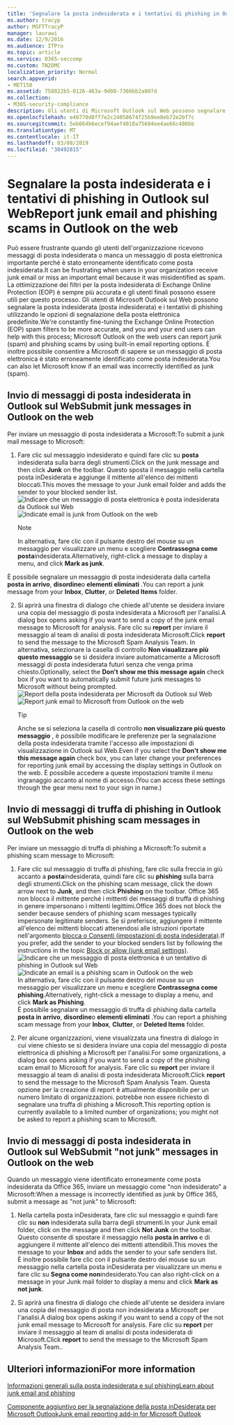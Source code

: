 ```yaml
---
title: 'Segnalare la posta indesiderata e i tentativi di phishing in Outlook sul Web '
ms.author: tracyp
author: MSFTTracyP
manager: laurawi
ms.date: 12/9/2016
ms.audience: ITPro
ms.topic: article
ms.service: O365-seccomp
ms.custom: TN2DMC
localization_priority: Normal
search.appverid:
- MET150
ms.assetid: 758822b5-0126-463a-9d08-7366bb2a807d
ms.collection:
- M365-security-compliance
description: Gli utenti di Microsoft Outlook sul Web possono segnalare la posta indesiderata (posta indesiderata) e i tentativi di phishing utilizzando le opzioni di segnalazione della posta elettronica predefinite. È inoltre possibile consentire a Microsoft di sapere se un messaggio di posta elettronica è stato erroneamente identificato come posta indesiderata.
ms.openlocfilehash: e40770d8ff7e2c24058674f25b9ee8eb72e2bf7c
ms.sourcegitcommit: 5eb664b6ecef94aef4018a75684ee4ae66c486bb
ms.translationtype: MT
ms.contentlocale: it-IT
ms.lasthandoff: 03/08/2019
ms.locfileid: "30492815"
---
```

# <a name="report-junk-email-and-phishing-scams-in-outlook-on-the-web"></a><span data-ttu-id="c1fa4-104">Segnalare la posta indesiderata e i tentativi di phishing in Outlook sul Web</span><span class="sxs-lookup"><span data-stu-id="c1fa4-104">Report junk email and phishing scams in Outlook on the web</span></span> 

<span data-ttu-id="c1fa4-105">Può essere frustrante quando gli utenti dell'organizzazione ricevono messaggi di posta indesiderata o manca un messaggio di posta elettronica importante perché è stato erroneamente identificato come posta indesiderata.</span><span class="sxs-lookup"><span data-stu-id="c1fa4-105">It can be frustrating when users in your organization receive junk email or miss an important email because it was misidentified as spam.</span></span> <span data-ttu-id="c1fa4-106">La ottimizzazione dei filtri per la posta indesiderata di Exchange Online Protection (EOP) è sempre più accurata e gli utenti finali possono essere utili per questo processo. Gli utenti di Microsoft Outlook sul Web possono segnalare la posta indesiderata (posta indesiderata) e i tentativi di phishing utilizzando le opzioni di segnalazione della posta elettronica predefinite.</span><span class="sxs-lookup"><span data-stu-id="c1fa4-106">We're constantly fine-tuning the Exchange Online Protection (EOP) spam filters to be more accurate, and you and your end users can help with this process; Microsoft Outlook on the web users can report junk (spam) and phishing scams by using built-in email reporting options.</span></span> <span data-ttu-id="c1fa4-107">È inoltre possibile consentire a Microsoft di sapere se un messaggio di posta elettronica è stato erroneamente identificato come posta indesiderata.</span><span class="sxs-lookup"><span data-stu-id="c1fa4-107">You can also let Microsoft know if an email was incorrectly identified as junk (spam).</span></span>
  
## <a name="submit-junk-messages-in-outlook-on-the-web"></a><span data-ttu-id="c1fa4-108">Invio di messaggi di posta indesiderata in Outlook sul Web</span><span class="sxs-lookup"><span data-stu-id="c1fa4-108">Submit junk messages in Outlook on the web</span></span>

<span data-ttu-id="c1fa4-109">Per inviare un messaggio di posta indesiderata a Microsoft:</span><span class="sxs-lookup"><span data-stu-id="c1fa4-109">To submit a junk mail message to Microsoft:</span></span>
  
1. <span data-ttu-id="c1fa4-110">Fare clic sul messaggio indesiderato e quindi fare clic su **posta** indesiderata sulla barra degli strumenti.</span><span class="sxs-lookup"><span data-stu-id="c1fa4-110">Click on the junk message and then click **Junk** on the toolbar.</span></span> <span data-ttu-id="c1fa4-111">Questo sposta il messaggio nella cartella posta inDesiderata e aggiunge il mittente all'elenco dei mittenti bloccati.</span><span class="sxs-lookup"><span data-stu-id="c1fa4-111">This moves the message to your Junk email folder and adds the sender to your blocked sender list.</span></span> 
    <span data-ttu-id="c1fa4-112">![Indicare che un messaggio di posta elettronica è posta indesiderata da Outlook sul Web](media/a10ae792-aab6-4374-a041-6c3f732eb2e3.png)</span><span class="sxs-lookup"><span data-stu-id="c1fa4-112">![Indicate email is junk from Outlook on the web](media/a10ae792-aab6-4374-a041-6c3f732eb2e3.png)</span></span>
  
    > [!NOTE]
    > <span data-ttu-id="c1fa4-113">In alternativa, fare clic con il pulsante destro del mouse su un messaggio per visualizzare un menu e scegliere **Contrassegna come posta**indesiderata.</span><span class="sxs-lookup"><span data-stu-id="c1fa4-113">Alternatively, right-click a message to display a menu, and click **Mark as junk**.</span></span> 
  
<span data-ttu-id="c1fa4-114">È possibile segnalare un messaggio di posta indesiderata dalla cartella **posta in arrivo**, **disordine**o **elementi eliminati** .</span><span class="sxs-lookup"><span data-stu-id="c1fa4-114">You can report a junk message from your **Inbox**, **Clutter**, or **Deleted Items** folder.</span></span> 
  
2. <span data-ttu-id="c1fa4-115">Si aprirà una finestra di dialogo che chiede all'utente se desidera inviare una copia del messaggio di posta indesiderata a Microsoft per l'analisi.</span><span class="sxs-lookup"><span data-stu-id="c1fa4-115">A dialog box opens asking if you want to send a copy of the junk email message to Microsoft for analysis.</span></span> <span data-ttu-id="c1fa4-116">Fare clic su **report** per inviare il messaggio al team di analisi di posta indesiderata Microsoft.</span><span class="sxs-lookup"><span data-stu-id="c1fa4-116">Click **report** to send the message to the Microsoft Spam Analysis Team.</span></span> <span data-ttu-id="c1fa4-117">In alternativa, selezionare la casella di controllo **Non visualizzare più questo messaggio** se si desidera inviare automaticamente a Microsoft messaggi di posta indesiderata futuri senza che venga prima chiesto.</span><span class="sxs-lookup"><span data-stu-id="c1fa4-117">Optionally, select the **Don't show me this message again** check box if you want to automatically submit future junk messages to Microsoft without being prompted.</span></span> 
    <span data-ttu-id="c1fa4-118">![Report della posta indesiderata per Microsoft da Outlook sul Web](media/e8d3a9f9-6eb6-4309-ba6d-643dffdb6a33.png)</span><span class="sxs-lookup"><span data-stu-id="c1fa4-118">![Report junk email to Microsoft from Outlook on the web](media/e8d3a9f9-6eb6-4309-ba6d-643dffdb6a33.png)</span></span>
  
    > [!TIP]
    > <span data-ttu-id="c1fa4-119">Anche se si seleziona la casella di controllo **non visualizzare più questo messaggio** , è possibile modificare le preferenze per la segnalazione della posta indesiderata tramite l'accesso alle impostazioni di visualizzazione in Outlook sul Web.</span><span class="sxs-lookup"><span data-stu-id="c1fa4-119">Even if you select the **Don't show me this message again** check box, you can later change your preferences for reporting junk email by accessing the display settings in Outlook on the web.</span></span> <span data-ttu-id="c1fa4-120">È possibile accedere a queste impostazioni tramite il menu ingranaggio accanto al nome di accesso.</span><span class="sxs-lookup"><span data-stu-id="c1fa4-120">(You can access these settings through the gear menu next to your sign in name.)</span></span> 
  
## <a name="submit-phishing-scam-messages-in-outlook-on-the-web"></a><span data-ttu-id="c1fa4-121">Invio di messaggi di truffa di phishing in Outlook sul Web</span><span class="sxs-lookup"><span data-stu-id="c1fa4-121">Submit phishing scam messages in Outlook on the web</span></span>

<span data-ttu-id="c1fa4-122">Per inviare un messaggio di truffa di phishing a Microsoft:</span><span class="sxs-lookup"><span data-stu-id="c1fa4-122">To submit a phishing scam message to Microsoft:</span></span>
  
1. <span data-ttu-id="c1fa4-123">Fare clic sul messaggio di truffa di phishing, fare clic sulla freccia in giù accanto a **posta**indesiderata, quindi fare clic su **phishing** sulla barra degli strumenti.</span><span class="sxs-lookup"><span data-stu-id="c1fa4-123">Click on the phishing scam message, click the down arrow next to **Junk**, and then click **Phishing** on the toolbar.</span></span> <span data-ttu-id="c1fa4-124">Office 365 non blocca il mittente perché i mittenti dei messaggi di truffa di phishing in genere impersonano i mittenti legittimi.</span><span class="sxs-lookup"><span data-stu-id="c1fa4-124">Office 365 does not block the sender because senders of phishing scam messages typically impersonate legitimate senders.</span></span> <span data-ttu-id="c1fa4-125">Se si preferisce, aggiungere il mittente all'elenco dei mittenti bloccati attenendosi alle istruzioni riportate nell'argomento [blocca o Consenti (impostazioni di posta indesiderata)](https://go.microsoft.com/fwlink/?LinkId=627572).</span><span class="sxs-lookup"><span data-stu-id="c1fa4-125">If you prefer, add the sender to your blocked senders list by following the instructions in the topic [Block or allow (junk email settings)](https://go.microsoft.com/fwlink/?LinkId=627572).</span></span> 
    <span data-ttu-id="c1fa4-126">![Indicare che un messaggio di posta elettronica è un tentativo di phishing in Outlook sul Web](media/959bb577-341c-41ee-a159-e46600b2cf8a.png)</span><span class="sxs-lookup"><span data-stu-id="c1fa4-126">![Indicate an email is a phishing scam in Outlook on the web](media/959bb577-341c-41ee-a159-e46600b2cf8a.png)</span></span><br/><span data-ttu-id="c1fa4-127">In alternativa, fare clic con il pulsante destro del mouse su un messaggio per visualizzare un menu e scegliere **Contrassegna come phishing**.</span><span class="sxs-lookup"><span data-stu-id="c1fa4-127">Alternatively, right-click a message to display a menu, and click **Mark as Phishing**.</span></span><br/><span data-ttu-id="c1fa4-128">È possibile segnalare un messaggio di truffa di phishing dalla cartella **posta in arrivo**, **disordine**o **elementi eliminati** .</span><span class="sxs-lookup"><span data-stu-id="c1fa4-128">You can report a phishing scam message from your **Inbox**, **Clutter**, or **Deleted Items** folder.</span></span> 
  
2. <span data-ttu-id="c1fa4-129">Per alcune organizzazioni, viene visualizzata una finestra di dialogo in cui viene chiesto se si desidera inviare una copia del messaggio di posta elettronica di phishing a Microsoft per l'analisi.</span><span class="sxs-lookup"><span data-stu-id="c1fa4-129">For some organizations, a dialog box opens asking if you want to send a copy of the phishing scam email to Microsoft for analysis.</span></span> <span data-ttu-id="c1fa4-130">Fare clic su **report** per inviare il messaggio al team di analisi di posta indesiderata Microsoft.</span><span class="sxs-lookup"><span data-stu-id="c1fa4-130">Click **report** to send the message to the Microsoft Spam Analysis Team.</span></span> <span data-ttu-id="c1fa4-131">Questa opzione per la creazione di report è attualmente disponibile per un numero limitato di organizzazioni. potrebbe non essere richiesto di segnalare una truffa di phishing a Microsoft.</span><span class="sxs-lookup"><span data-stu-id="c1fa4-131">This reporting option is currently available to a limited number of organizations; you might not be asked to report a phishing scam to Microsoft.</span></span> 
    
## <a name="submit-not-junk-messages-in-outlook-on-the-web"></a><span data-ttu-id="c1fa4-132">Invio di messaggi di posta indesiderata in Outlook sul Web</span><span class="sxs-lookup"><span data-stu-id="c1fa4-132">Submit "not junk" messages in Outlook on the web</span></span>

<span data-ttu-id="c1fa4-133">Quando un messaggio viene identificato erroneamente come posta indesiderata da Office 365, inviare un messaggio come "non indesiderato" a Microsoft:</span><span class="sxs-lookup"><span data-stu-id="c1fa4-133">When a message is incorrectly identified as junk by Office 365, submit a message as "not junk" to Microsoft:</span></span>
  
1. <span data-ttu-id="c1fa4-134">Nella cartella posta inDesiderata, fare clic sul messaggio e quindi fare clic su **non** indesiderata sulla barra degli strumenti.</span><span class="sxs-lookup"><span data-stu-id="c1fa4-134">In your Junk email folder, click on the message and then click **Not Junk** on the toolbar.</span></span> <span data-ttu-id="c1fa4-135">Questo consente di spostare il messaggio nella **posta in arrivo** e di aggiungere il mittente all'elenco dei mittenti attendibili.</span><span class="sxs-lookup"><span data-stu-id="c1fa4-135">This moves the message to your **Inbox** and adds the sender to your safe senders list.</span></span> <br/><span data-ttu-id="c1fa4-136">È inoltre possibile fare clic con il pulsante destro del mouse su un messaggio nella cartella posta inDesiderata per visualizzare un menu e fare clic su **Segna come non**indesiderato.</span><span class="sxs-lookup"><span data-stu-id="c1fa4-136">You can also right-click on a message in your Junk mail folder to display a menu and click **Mark as not junk**.</span></span> 
  
2. <span data-ttu-id="c1fa4-137">Si aprirà una finestra di dialogo che chiede all'utente se desidera inviare una copia del messaggio di posta non indesiderata a Microsoft per l'analisi.</span><span class="sxs-lookup"><span data-stu-id="c1fa4-137">A dialog box opens asking if you want to send a copy of the not junk email message to Microsoft for analysis.</span></span> <span data-ttu-id="c1fa4-138">Fare clic su **report** per inviare il messaggio al team di analisi di posta indesiderata di Microsoft.</span><span class="sxs-lookup"><span data-stu-id="c1fa4-138">Click **report** to send the message to the Microsoft Spam Analysis Team..</span></span> 
    
## <a name="for-more-information"></a><span data-ttu-id="c1fa4-139">Ulteriori informazioni</span><span class="sxs-lookup"><span data-stu-id="c1fa4-139">For more information</span></span>

[<span data-ttu-id="c1fa4-140">Informazioni generali sulla posta indesiderata e sul phishing</span><span class="sxs-lookup"><span data-stu-id="c1fa4-140">Learn about junk email and phishing</span></span>](https://go.microsoft.com/fwlink/p/?LinkId=270068)

[<span data-ttu-id="c1fa4-141">Componente aggiuntivo per la segnalazione della posta inDesiderata per Microsoft Outlook</span><span class="sxs-lookup"><span data-stu-id="c1fa4-141">Junk email reporting add-in for Microsoft Outlook</span></span>](https://docs.microsoft.com/en-us/office365/securitycompliance/junk-email-reporting-add-in-for-microsoft-outlook)
  
  

